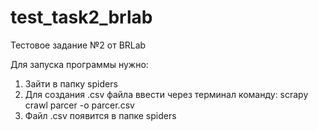 # test_task2_brlab
Тестовое задание №2 от BRLab

Для запуска программы нужно:

1. Зайти в папку spiders
2. Для создания .csv файла ввести через терминал команду: scrapy crawl parcer -o parcer.csv
3. Файл .csv появится в папке spiders
